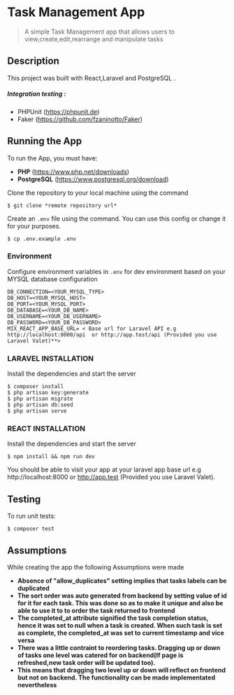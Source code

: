 
# Task Management App 
> A simple Task Management app that allows users to view,create,edit,rearrange and manipulate tasks

## Description
This project was built with React,Laravel and PostgreSQL .

##### Integration testing :
- PHPUnit (https://phpunit.de)
- Faker (https://github.com/fzaninotto/Faker)

## Running the App
To run the App, you must have:
- **PHP** (https://www.php.net/downloads)
- **PostgreSQL** (https://www.postgresql.org/download)

Clone the repository to your local machine using the command
```console
$ git clone *remote repository url*
```

Create an `.env` file using the command. You can use this config or change it for your purposes.

```console
$ cp .env.example .env
```


### Environment
Configure environment variables in `.env` for dev environment based on your MYSQL database configuration

```  
DB_CONNECTION=<YOUR_MYSQL_TYPE>
DB_HOST=<YOUR_MYSQL_HOST>
DB_PORT=<YOUR_MYSQL_PORT>
DB_DATABASE=<YOUR_DB_NAME>
DB_USERNAME=<YOUR_DB_USERNAME>
DB_PASSWORD=<YOUR_DB_PASSWORD>
MIX_REACT_APP_BASE_URL= < Base url for Laravel API e.g  http://localhost:8000/api  or http://app.test/api (Provided you use Laravel Valet)**>
```

### LARAVEL INSTALLATION
Install the dependencies and start the server

```console
$ composer install
$ php artisan key:generate
$ php artisan migrate
$ php artisan db:seed
$ php artisan serve
```

### REACT INSTALLATION



Install the dependencies and start the server

```console
$ npm install && npm run dev
```

You should be able to visit your app at your laravel app base url e.g  http://localhost:8000  or http://app.test (Provided you use Laravel Valet).

## Testing
To run unit tests:
```console
$ composer test
```

## Assumptions
While creating the app the following Assumptions were made
- **Absence of "allow_duplicates" setting implies that tasks labels can be duplicated** 
- **The sort order was auto generated from backend by setting value of id for it for each task. This was done so as to make it unique and also be able to use it to to order the task returned to frontend**
- **The completed_at attribute signified the task completion status, hence it was set to null when a task is created. When such
task is set as complete, the completed_at was set to current timestamp and vice versa**
- **There was a little contraint to reordering tasks. Dragging up or down of tasks one level was catered for on backend(If page is refreshed,new task order will be updated too).**
- **This means that dragging two level up or down will reflect on frontend but not on backend. The functionality can be made implementated nevertheless**


